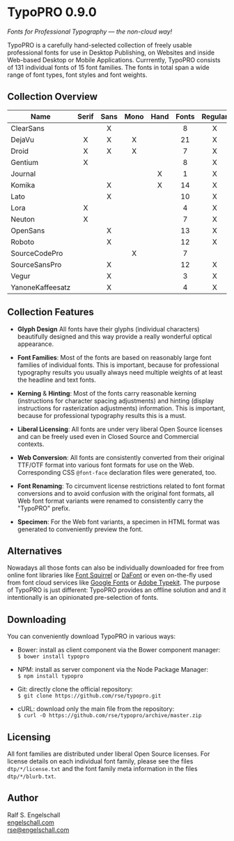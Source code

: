 
TypoPRO 0.9.0
=============

*Fonts for Professional Typography &mdash; the non-cloud way!*

TypoPRO is a carefully hand-selected collection of freely usable
professional fonts for use in Desktop Publishing, on Websites and inside
Web-based Desktop or Mobile Applications. Currrently, TypoPRO consists
of 131 individual fonts of 15 font families. The fonts in total span a
wide range of font types, font styles and font weights.

Collection Overview
-------------------


Name            |Serif|Sans|Mono|Hand|Fonts|Regular|Italic|Cond|Thin|Medium|Normal|Bold|Black
----------------|:---:|:--:|:--:|:--:|:---:|:-----:|:----:|:--:|:--:|:----:|:----:|:--:|:---: 
ClearSans       |     | X  |    |    |  8  |  X    |  X   |    | X  |  X   |  X   | X  |   
DejaVu          |  X  | X  | X  |    | 21  |  X    |  X   | X  | X  |      |  X   | X  |     
Droid           |  X  | X  | X  |    |  7  |  X    |  X   |    |    |      |  X   | X  |     
Gentium         |  X  |    |    |    |  8  |  X    |  X   |    |    |      |  X   | X  |     
Journal         |     |    |    | X  |  1  |  X    |      |    |    |      |  X   |    |     
Komika          |     | X  |    | X  | 14  |  X    |  X   |    | X  |      |  X   | X  |     
Lato            |     | X  |    |    | 10  |  X    |  X   |    | X  |  X   |  X   | X  | X   
Lora            |  X  |    |    |    |  4  |  X    |  X   |    |    |      |  X   | X  |     
Neuton          |  X  |    |    |    |  7  |  X    |  X   |    | X  |  X   |  X   | X  | X   
OpenSans        |     | X  |    |    | 13  |  X    |  X   | X  |    |  X   |  X   | X  | X   
Roboto          |     | X  |    |    | 12  |  X    |  X   | X  | X  |  X   |  X   | X  |     
SourceCodePro   |     |    | X  |    |  7  |       |      |    | X  |  X   |  X   | X  | X   
SourceSansPro   |     | X  |    |    | 12  |  X    |  X   |    | X  |  X   |  X   | X  | X   
Vegur           |     | X  |    |    |  3  |  X    |      |    |    |  X   |  X   | X  |     
YanoneKaffeesatz|     | X  |    |    |  4  |  X    |      |    | X  |  X   |  X   | X  |     

Collection Features
-------------------

- **Glyph Design**
  All fonts have their glyphs (individual characters) beautifully
  designed and this way provide a really wonderful optical appearance.

- **Font Families**:
  Most of the fonts are based on reasonably large font families of
  individual fonts. This is important, because for professional
  typography results you usually always need multiple weights of at
  least the headline and text fonts.

- **Kerning** & **Hinting**:
  Most of the fonts carry reasonable kerning (instructions for
  character spacing adjustments) and hinting (display instructions for
  rasterization adjustments) information. This is important, because for
  professional typography results this is a must.

- **Liberal Licensing**:
  All fonts are under very liberal Open Source licenses and can be
  freely used even in Closed Source and Commercial contexts.

- **Web Conversion**:
  All fonts are consistently converted from their original TTF/OTF
  format into various font formats for use on the Web. Corresponding
  CSS `@font-face` declaration files were generated, too.
  
- **Font Renaming**:
  To circumvent license restrictions related to font format conversions
  and to avoid confusion with the original font formats, all Web font
  format variants were renamed to consistently carry the "TypoPRO"
  prefix.
  
- **Specimen**:
  For the Web font variants, a specimen in HTML format was generated to
  conveniently preview the font.

Alternatives
------------

Nowadays all those fonts can also be individually
downloaded for free from online font libraries like
[Font Squirrel](http://www.fontsquirrel.com/) or
[DaFont](http://www.dafont.com/) or even on-the-fly used from font
cloud services like [Google Fonts](http://www.google.com/fonts) or
[Adobe Typekit](https://typekit.com/). The purpose of TypoPRO is just
different: TypoPRO provides an offline solution and and it intentionally
is an opinionated pre-selection of fonts.

Downloading
-----------

You can conveniently download TypoPRO in various ways:

- Bower: install as client component via the Bower component manager:<br/>
  `$ bower install typopro`

- NPM: install as server component via the Node Package Manager:<br/>
  `$ npm install typopro`

- Git: directly clone the official repository:<br/>
  `$ git clone https://github.com/rse/typopro.git`

- cURL: download only the main file from the repository:<br/>
  `$ curl -O https://github.com/rse/typopro/archive/master.zip`

Licensing
---------

All font families are distributed under liberal Open Source licenses.
For license details on each individual font family, please see the files
`dtp/*/license.txt` and the font family meta information in the files
`dtp/*/blurb.txt`.

Author
------

Ralf S. Engelschall<br/>
[engelschall.com](http://engelschall.com/)<br/>
[rse@engelschall.com](mailto:rse@engelschall.com)

